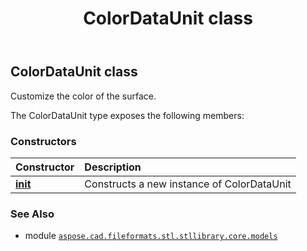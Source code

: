 ﻿---
title: ColorDataUnit class
second_title: Aspose.CAD for Python via .NET API References
description: 
type: docs
weight: 10
url: /aspose.cad.fileformats.stl.stllibrary.core.models/colordataunit/
is_root: false
---

## ColorDataUnit class

Customize the color of the surface.



The ColorDataUnit type exposes the following members:

### Constructors
| Constructor | Description |
| :- | :- |
| [__init__](/cad/python-net/aspose.cad.fileformats.stl.stllibrary.core.models/colordataunit/__init__/#) | Constructs a new instance of ColorDataUnit |



### See Also
* module [`aspose.cad.fileformats.stl.stllibrary.core.models`](..)
